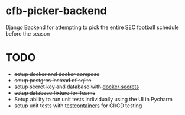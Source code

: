 # cfb-picker-backend
Django Backend for attempting to pick the entire SEC football schedule before the season


# TODO
- ~~setup docker and docker compose~~
- ~~setup postgres instead of sqlite~~
- ~~setup secret key and database with [docker secrets](https://docs.docker.com/engine/swarm/secrets/)~~
- ~~setup database fixture for Teams~~
- Setup ability to run unit tests individually using the UI in Pycharm
- setup unit tests with [testcontainers](https://testcontainers.com) for CI/CD testing
